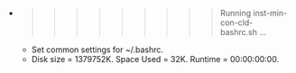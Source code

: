 * >>>>>>>>> Running inst-min-con-cld-bashrc.sh ...
  * Set common settings for ~/.bashrc.
  * Disk size = 1379752K. Space Used = 32K. Runtime = 00:00:00:00.
